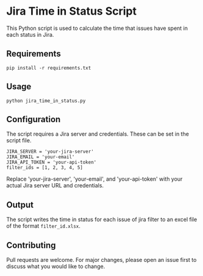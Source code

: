 # Jira Time in Status Script

This Python script is used to calculate the time that issues have spent in each status in Jira.

## Requirements

`pip install -r requirements.txt`

## Usage

`python jira_time_in_status.py`

## Configuration
The script requires a Jira server and credentials. These can be set in the script file.
```
JIRA_SERVER = 'your-jira-server'
JIRA_EMAIL = 'your-email'
JIRA_API_TOKEN = 'your-api-token'
filter_ids = [1, 2, 3, 4, 5]
```

Replace 'your-jira-server', 'your-email', and 'your-api-token' with your actual Jira server URL and credentials.

## Output
The script writes the time in status for each issue of jira filter to an excel file of the format `filter_id.xlsx`.

## Contributing
Pull requests are welcome. For major changes, please open an issue first to discuss what you would like to change.

